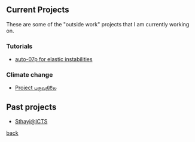 ## Current Projects

These are some of the "outside work" projects that I am currently working on.

<!--Science
1. Gomboc
2. Singularities
3. Linear and non-linear
4. Patterns, patterns, patterns
5. When the history comes to bite...
-->
<!--Paintings-->

### Tutorials

- [auto-07p for elastic instabilities](./elastInstab)

### Climate change

- [Project பருவநிலை](./paruvanilai)

<!-- [Hydrodynamic instabilities](./hydInstab) -->
    
<!--## Paraphernalia to pick the brain
G\"omb\"oc

% \f is defined as #1f(#2) using the macro
\f\relax{x} = \int_{-\infty}^\infty
    \f\hat\xi\,e^{2 \pi i \xi x}
    \,d\xi
    
## Music

## Graphic design
-->

## Past projects

- [Sthayi@ICTS](./sthayi)

[back](./)
